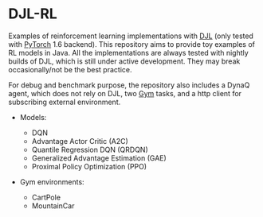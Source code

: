 DJL-RL
======
Examples of reinforcement learning implementations with [DJL](https://djl.ai/) (only tested with [PyTorch](https://pytorch.org/) 1.6 backend). This repository aims to provide toy examples of RL models in Java. All the implementations are always tested with nightly builds of DJL, which is still under active development. They may break occasionally/not be the best practice.

For debug and benchmark purpose, the repository also includes a DynaQ agent, which does not rely on DJL, two [Gym](https://gym.openai.com/) tasks, and a http client for subscribing external environment.

 - Models:
   - DQN
   - Advantage Actor Critic (A2C)
   - Quantile Regression DQN (QRDQN)
   - Generalized Advantage Estimation (GAE)
   - Proximal Policy Optimization (PPO)
   

 - Gym environments:
   - CartPole
   - MountainCar
 

